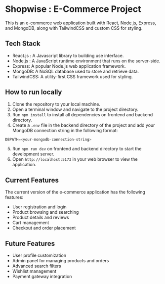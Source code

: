# Shopwise : E-Commerce Project

This is an e-commerce web application built with React, Node.js, Express, and MongoDB, along with TailwindCSS and custom CSS for styling.

## Tech Stack

- React.js : A Javascript library to building use interface.
- Node.js : A JavaScript runtime environment that runs on the server-side.
- Express: A popular Node.js web application framework.
- MongoDB: A NoSQL database used to store and retrieve data.
- TailwindCSS: A utility-first CSS framework used for styling.

## How to run locally

1. Clone the repository to your local machine.
2. Open a terminal window and navigate to the project directory.
3. Run `npm install` to install all dependencies on frontend and backend directory.
4. Create a `.env` file in the backend directory of the project and add your MongoDB connection string in the following format:

```js
DBPATH=<your-mongodb-connection-string>
```

5. Run `npm run dev` on frontend and backend directory to start the development server.
6. Open `http://localhost:5173` in your web browser to view the application.

## Current Features

The current version of the e-commerce application has the following features:

- User registration and login
- Product browsing and searching
- Product details and reviews
- Cart management
- Checkout and order placement

## Future Features

- User profile customization
- Admin panel for managing products and orders
- Advanced search filters
- Wishlist management
- Payment gateway integration
